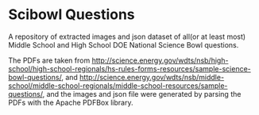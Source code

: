 # Scibowl Questions
A repository of extracted images and json dataset of all(or at least most) Middle School and High School DOE National Science Bowl questions.

The PDFs are taken from http://science.energy.gov/wdts/nsb/high-school/high-school-regionals/hs-rules-forms-resources/sample-science-bowl-questions/, and http://science.energy.gov/wdts/nsb/middle-school/middle-school-regionals/middle-school-resources/sample-questions/, and the images and json file were generated by parsing the PDFs with the Apache PDFBox library.
